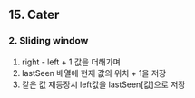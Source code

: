 ## 15. Cater
 ### 2. Sliding window
  1) right - left + 1 값을 더해가며
  2) lastSeen 배열에 현재 값의 위치 + 1을 저장
  3) 같은 값 재등장시 left값을 lastSeen[값]으로 저장
